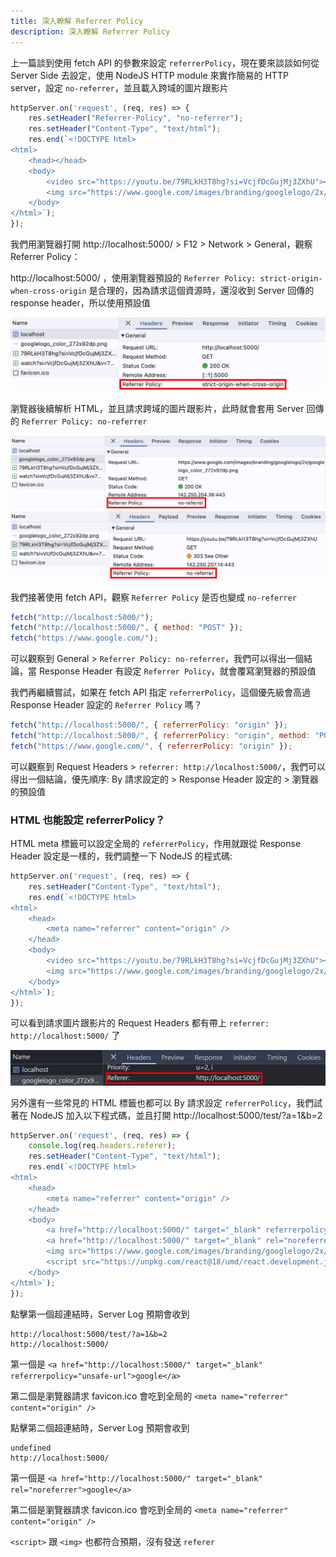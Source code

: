 ```yaml
---
title: 深入瞭解 Referrer Policy
description: 深入瞭解 Referrer Policy
---
```


上一篇談到使用 fetch API 的參數來設定 `referrerPolicy`，現在要來談談如何從 Server Side 去設定，使用 NodeJS HTTP module 來實作簡易的 HTTP server，設定 `no-referrer`，並且載入跨域的圖片跟影片

```js
httpServer.on('request', (req, res) => {
    res.setHeader("Referrer-Policy", "no-referrer");
    res.setHeader("Content-Type", "text/html");
    res.end(`<!DOCTYPE html>
<html>
    <head></head>
    <body>
        <video src="https://youtu.be/79RLkH3T8hg?si=VcjfDcGujMj3ZXhU"></video>
        <img src="https://www.google.com/images/branding/googlelogo/2x/googlelogo_color_272x92dp.png" />
    </body>
</html>`);
});
```

我們用瀏覽器打開 http://localhost:5000/ > F12 > Network > General，觀察 Referrer Policy：

http://localhost:5000/ ，使用瀏覽器預設的 `Referrer Policy: strict-origin-when-cross-origin` 是合理的，因為請求這個資源時，還沒收到 Server 回傳的 response header，所以使用預設值

![localhostDefaultReferrerPolicy](../static/img/localhostDefaultReferrerPolicy.jpg)

瀏覽器後續解析 HTML，並且請求跨域的圖片跟影片，此時就會套用 Server 回傳的 `Referrer Policy: no-referrer`

![imageWithResponseReferrerPolicy](../static/img/imageWithResponseReferrerPolicy.jpg)
![videoWithResponseReferrerPolicy](../static/img/videoWithResponseReferrerPolicy.jpg)

我們接著使用 fetch API，觀察 `Referrer Policy` 是否也變成 `no-referrer`

```js
fetch("http://localhost:5000/");
fetch("http://localhost:5000/", { method: "POST" });
fetch("https://www.google.com/");
```

可以觀察到 General > `Referrer Policy: no-referrer`，我們可以得出一個結論，當 Response Header 有設定 `Referrer Policy`，就會覆寫瀏覽器的預設值

我們再繼續嘗試，如果在 fetch API 指定 `referrerPolicy`，這個優先級會高過 Response Header 設定的 `Referrer Policy` 嗎？

```js
fetch("http://localhost:5000/", { referrerPolicy: "origin" });
fetch("http://localhost:5000/", { referrerPolicy: "origin", method: "POST" });
fetch("https://www.google.com/", { referrerPolicy: "origin" });
```

可以觀察到 Request Headers > `referrer: http://localhost:5000/`，我們可以得出一個結論，優先順序: By 請求設定的 > Response Header 設定的 > 瀏覽器的預設值

### HTML 也能設定 referrerPolicy？

HTML meta 標籤可以設定全局的 `referrerPolicy`，作用就跟從 Response Header 設定是一樣的，我們調整一下 NodeJS 的程式碼:

```js
httpServer.on('request', (req, res) => {
    res.setHeader("Content-Type", "text/html");
    res.end(`<!DOCTYPE html>
<html>
    <head>
        <meta name="referrer" content="origin" />
    </head>
    <body>
        <video src="https://youtu.be/79RLkH3T8hg?si=VcjfDcGujMj3ZXhU"></video>
        <img src="https://www.google.com/images/branding/googlelogo/2x/googlelogo_color_272x92dp.png" />
    </body>
</html>`);
});
```

可以看到請求圖片跟影片的 Request Headers 都有帶上 `referrer: http://localhost:5000/` 了

![metaReferrerPolicyOrigin](../static/img/metaReferrerPolicyOrigin.jpg)

另外還有一些常見的 HTML 標籤也都可以 By 請求設定 `referrerPolicy`，我們試著在 NodeJS 加入以下程式碼，並且打開 http://localhost:5000/test/?a=1&b=2

```js
httpServer.on('request', (req, res) => {
    console.log(req.headers.referer);
    res.setHeader("Content-Type", "text/html");
    res.end(`<!DOCTYPE html>
<html>
    <head>
        <meta name="referrer" content="origin" />
    </head>
    <body>
        <a href="http://localhost:5000/" target="_blank" referrerpolicy="unsafe-url">google</a>
        <a href="http://localhost:5000/" target="_blank" rel="noreferrer">google</a>
        <img src="https://www.google.com/images/branding/googlelogo/2x/googlelogo_color_272x92dp.png" referrerpolicy="no-referrer" />
        <script src="https://unpkg.com/react@18/umd/react.development.js" referrerpolicy="no-referrer"></script>
    </body>
</html>`);
});
```

點擊第一個超連結時，Server Log 預期會收到

```
http://localhost:5000/test/?a=1&b=2 
http://localhost:5000/
```


第一個是 `<a href="http://localhost:5000/" target="_blank" referrerpolicy="unsafe-url">google</a>`

第二個是瀏覽器請求 favicon.ico 會吃到全局的 `<meta name="referrer" content="origin" />`

點擊第二個超連結時，Server Log 預期會收到

```
undefined
http://localhost:5000/
```

第一個是 `<a href="http://localhost:5000/" target="_blank" rel="noreferrer">google</a>`

第二個是瀏覽器請求 favicon.ico 會吃到全局的 `<meta name="referrer" content="origin" />`

`<script>` 跟 `<img>` 也都符合預期，沒有發送 `referer`